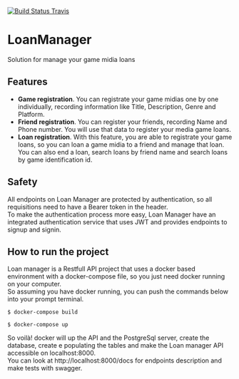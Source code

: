 [![Build Status Travis](https://travis-ci.com/brunovitorprado/LoanManager.svg?branch=master)](https://travis-ci.org/brunovitorprado/LoanManager)

# LoanManager
Solution for manage your game midia loans  

## Features

- __Game registration__. You can registrate your game midias one by one individually, recording information like Title, Description, Genre and Platform.
- __Friend registration__. You can register your friends, recording Name and Phone number. You will use that data to register your media game loans.
- __Loan registration__. With this feature, you are able to registrate your game loans, so you can loan a game midia to a friend and manage that loan. You can also end a loan, search loans by friend name and search loans by game identification id.

## Safety

All endpoints on Loan Manager are protected by authentication, so all requisitions need to have a Bearer token in the header.   
To make the authentication process more easy, Loan Manager have an integrated authentication service that uses JWT and provides endpoints to signup and signin.

## How to run the project

Loan manager is a Restfull API project that uses a docker based environment with a docker-compose file, so you just need docker running on your computer.   
So assuming you have docker running, you can push the commands below into your prompt terminal.

```
$ docker-compose build
```
```
$ docker-compose up
```
So voilà! docker will up the API and the PostgreSql server, create the database, create e populating the tables and make the Loan manager API accessible on localhost:8000.  
You can look at http://localhost:8000/docs for endpoints description and make tests with swagger.
